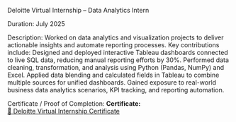 Deloitte Virtual Internship – Data Analytics Intern

Duration: July 2025

Description:
Worked on data analytics and visualization projects to deliver actionable insights and automate reporting processes. Key contributions include:
Designed and deployed interactive Tableau dashboards connected to live SQL data, reducing manual reporting efforts by 30%.
Performed data cleaning, transformation, and analysis using Python (Pandas, NumPy) and Excel.
Applied data blending and calculated fields in Tableau to combine multiple sources for unified dashboards.
Gained exposure to real-world business data analytics scenarios, KPI tracking, and reporting automation.

Certificate / Proof of Completion:
**Certificate:**  
[📄 Deloitte Virtual Internship Certificate](https://drive.google.com/file/d/1odb_jKsC7b4acrah66TUpftEcnSg2zie/view?usp=sharing)
